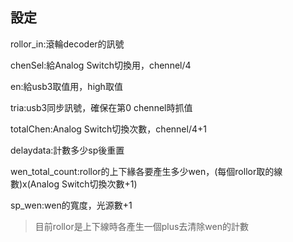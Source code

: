 ## 設定


rollor_in:滾輪decoder的訊號

chenSel:給Analog Switch切換用，chennel/4

en:給usb3取值用，high取值

tria:usb3同步訊號，確保在第0 chennel時抓值

totalChen:Analog Switch切換次數，chennel/4+1

delaydata:計數多少sp後重置

wen_total_count:rollor的上下緣各要產生多少wen，(每個rollor取的線數)x(Analog Switch切換次數+1)

sp_wen:wen的寬度，光源數+1

> 目前rollor是上下線時各產生一個plus去清除wen的計數
